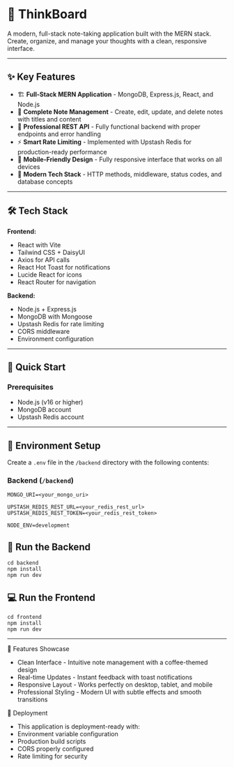 # 🧠 ThinkBoard

A modern, full-stack note-taking application built with the MERN stack. Create, organize, and manage your thoughts with a clean, responsive interface.

---

## ✨ Key Features

- 🏗️ **Full-Stack MERN Application** - MongoDB, Express.js, React, and Node.js  
- 📝 **Complete Note Management** - Create, edit, update, and delete notes with titles and content  
- 🎯 **Professional REST API** - Fully functional backend with proper endpoints and error handling  
- ⚡ **Smart Rate Limiting** - Implemented with Upstash Redis for production-ready performance  
- 📱 **Mobile-Friendly Design** - Fully responsive interface that works on all devices  
- 🌟 **Modern Tech Stack** - HTTP methods, middleware, status codes, and database concepts  

---

## 🛠️ Tech Stack

**Frontend:**
- React with Vite  
- Tailwind CSS + DaisyUI  
- Axios for API calls  
- React Hot Toast for notifications  
- Lucide React for icons  
- React Router for navigation  

**Backend:**
- Node.js + Express.js  
- MongoDB with Mongoose  
- Upstash Redis for rate limiting  
- CORS middleware  
- Environment configuration  

---

## 🚀 Quick Start

### Prerequisites
- Node.js (v16 or higher)
- MongoDB account
- Upstash Redis account

---

## 🔧 Environment Setup

Create a `.env` file in the `/backend` directory with the following contents:

### Backend (`/backend`)

```
MONGO_URI=<your_mongo_uri>

UPSTASH_REDIS_REST_URL=<your_redis_rest_url>
UPSTASH_REDIS_REST_TOKEN=<your_redis_rest_token>

NODE_ENV=development
```

## 🔧 Run the Backend

```
cd backend
npm install
npm run dev
```

## 💻 Run the Frontend

```
cd frontend
npm install
npm run dev
```

---
🎨 Features Showcase
 - Clean Interface - Intuitive note management with a coffee-themed design
 - Real-time Updates - Instant feedback with toast notifications
 - Responsive Layout - Works perfectly on desktop, tablet, and mobile
 - Professional Styling - Modern UI with subtle effects and smooth transitions

🚀 Deployment
 - This application is deployment-ready with:
 - Environment variable configuration
 - Production build scripts
 - CORS properly configured
 - Rate limiting for security